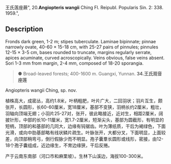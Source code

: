 王氏莲座蕨",
20.**Angiopteris wangii** Ching Fl. Reipubl. Popularis Sin. 2: 338. 1959.",

## Description
Fronds dark green, 1-2 m; stipes tuberculate. Laminae bipinnate; pinnae narrowly ovate, 40-60 × 15-18 cm, with 25-27 pairs of pinnules; pinnules 12-15 × 3-5 cm, bases rounded to truncate, margins regularly serrate, apices acuminate, curved acroscopically. Veins obvious, false veins absent. Sori 1-3 mm from margin, 2-4 mm, composed of 18-20 sporangia.

> ● Broad-leaved forests; 400-1600 m. Guangxi, Yunnan.
**34.王氏观音座莲**

Angiopteris wangii Ching, sp. nov.

植株高大，成密丛，高约1.8米，叶柄粗肥，叶片广大，二回羽状；羽片互生，颇张开，长圆形，长60-60厘米，宽18厘米，基部不变狭，羽柄长约2厘米，粗壮，羽轴向顶端无翅；小羽片25-27对，张开，彼此略接近，近对生，相距2厘米，阔披针形，中部的长10-11厘米，宽1.7-2厘米，短渐尖头，基部为圆截形，有明显的短柄，顶部的和基部的几同大，边缘有钝锯齿。叶为薄纸质，干后为褐绿色，下面光滑，或向中肋基部略有线状鳞片疏生。叶脉张开，大都分叉，下面明显，上面较差，向顶部稍弯弓，倒行假脉少而不明显。孢子囊羣长圆形或线形，密接，由12-18个孢子囊组成，近边缘生，不育边缘狭，干后反捲。

产于云南东南部（河口市和麻栗坡）。生林下山溪边，海拔100-300米。
